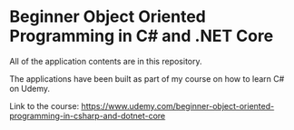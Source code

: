 # Beginner Object Oriented Programming in C# and .NET Core

All of the application contents are in this repository.

The applications have been built as part of my course on how to learn C# on Udemy.

Link to the course: https://www.udemy.com/beginner-object-oriented-programming-in-csharp-and-dotnet-core

